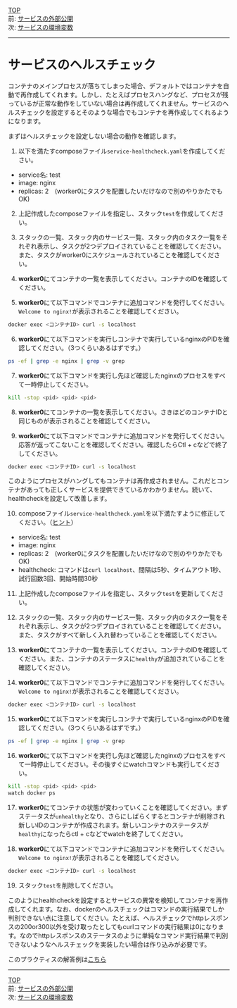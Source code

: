 [TOP](../README.md)   
前: [サービスの外部公開](./swarm-service-expose.md)  
次: [サービスの環境変数](./swarm-service-env.md)  

---

# サービスのヘルスチェック

コンテナのメインプロセスが落ちてしまった場合、デフォルトではコンテナを自動で再作成してくれます。しかし、たとえばプロセスハングなど、プロセスが残っているが正常な動作をしていない場合は再作成してくれません。サービスのヘルスチェックを設定するとそのような場合でもコンテナを再作成してくれるようになります。

まずはヘルスチェックを設定しない場合の動作を確認します。

1. 以下を満たすcomposeファイル`service-healthcheck.yaml`を作成してください。

- service名: test
- image: nginx
- replicas: 2　(worker0にタスクを配置したいだけなので別のやりかたでもOK)

2. 上記作成したcomposeファイルを指定し、スタック`test`を作成してください。

3. スタックの一覧、スタック内のサービス一覧、スタック内のタスク一覧をそれぞれ表示し、タスクが2つデプロイされていることを確認してください。また、タスクがworker0にスケジュールされていることを確認してください。

4. **worker0**にてコンテナの一覧を表示してください。コンテナのIDを確認してください。

5. **worker0**にて以下コマンドでコンテナに追加コマンドを発行してください。`Welcome to nginx!`が表示されることを確認してください。

``` sh
docker exec <コンテナID> curl -s localhost
```

6. **worker0**にて以下コマンドを実行しコンテナで実行しているnginxのPIDを確認してください。（3つくらいあるはずです。）

``` sh
ps -ef | grep -e nginx | grep -v grep
```

7. **worker0**にて以下コマンドを実行し先ほど確認したnginxのプロセスをすべて一時停止してください。

``` sh
kill -stop <pid> <pid> <pid>
```

8. **worker0**にてコンテナの一覧を表示してください。さきほどのコンテナIDと同じものが表示されることを確認してください。

9. **worker0**にて以下コマンドでコンテナに追加コマンドを発行してください。応答が返ってこないことを確認してください。確認したらCtl + cなどで終了してください。

``` sh
docker exec <コンテナID> curl -s localhost
```

このようにプロセスがハングしてもコンテナは再作成されません。これだとコンテナがあっても正しくサービスを提供できているかわかりません。続いて、healthcheckを設定して改善します。

10. composeファイル`service-healthcheck.yaml`を以下満たすように修正してください。（[ヒント](https://docs.docker.com/compose/compose-file/compose-file-v3/#healthcheck)）

- service名: test
- image: nginx
- replicas: 2　(worker0にタスクを配置したいだけなので別のやりかたでもOK)
- healthcheck: コマンドは`curl localhost`、間隔は5秒、タイムアウト1秒、試行回数3回、開始時間30秒

11. 上記作成したcomposeファイルを指定し、スタック`test`を更新してください。

12. スタックの一覧、スタック内のサービス一覧、スタック内のタスク一覧をそれぞれ表示し、タスクが2つデプロイされていることを確認してください。また、タスクがすべて新しく入れ替わっていることを確認してください。

13. **worker0**にてコンテナの一覧を表示してください。コンテナのIDを確認してください。また、コンテナのステータスに`healthy`が追加されていることを確認してください。

14. **worker0**にて以下コマンドでコンテナに追加コマンドを発行してください。`Welcome to nginx!`が表示されることを確認してください。

``` sh
docker exec <コンテナID> curl -s localhost
```

15. **worker0**にて以下コマンドを実行しコンテナで実行しているnginxのPIDを確認してください。（3つくらいあるはずです。）

``` sh
ps -ef | grep -e nginx | grep -v grep
```

16. **worker0**にて以下コマンドを実行し先ほど確認したnginxのプロセスをすべて一時停止してください。その後すぐにwatchコマンドも実行してください。

``` sh
kill -stop <pid> <pid> <pid>
watch docker ps
```

17. **worker0**にてコンテナの状態が変わっていくことを確認してください。まずステータスが`unhealthy`となり、さらにしばらくするとコンテナが削除され新しいIDのコンテナが作成されます。新しいコンテナのステータスが`healthy`になったらctl + cなどでwatchを終了してください。

18. **worker0**にて以下コマンドでコンテナに追加コマンドを発行してください。`Welcome to nginx!`が表示されることを確認してください。

``` sh
docker exec <コンテナID> curl -s localhost
```

19. スタック`test`を削除してください。

このようにhealthcheckを設定するとサービスの異常を検知してコンテナを再作成してくれます。なお、dockerのヘルスチェックはコマンドの実行結果でしか判別できない点に注意してください。たとえば、ヘルスチェックでhttpレスポンスの200or300以外を受け取ったとしてもcurlコマンドの実行結果は0になります。なのでhttpレスポンスのステータスのように単純なコマンド実行結果で判別できないようなヘルスチェックを実装したい場合は作り込みが必要です。

このプラクティスの解答例は[こちら](./.ans/swarm-service-healthcheck.md)

---

[TOP](../README.md)   
前: [サービスの外部公開](./swarm-service-expose.md)  
次: [サービスの環境変数](./swarm-service-env.md)  
